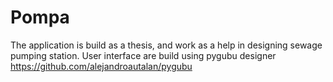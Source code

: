 # Pompa
The application is build as a thesis, and work as a help in designing sewage pumping station. 
User interface are build using pygubu designer https://github.com/alejandroautalan/pygubu
